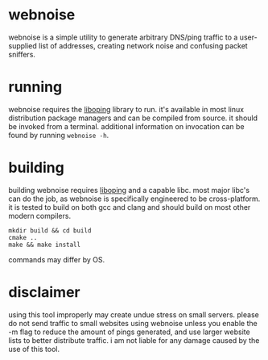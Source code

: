 # webnoise

webnoise is a simple utility to generate arbitrary DNS/ping traffic to a user-supplied list of addresses, creating network noise and confusing packet sniffers. 

# running

webnoise requires the [liboping](https://github.com/octo/liboping) library to run. it's available in most linux distribution package managers and can be compiled from source. it should be invoked from a terminal. additional information on invocation can be found by running `webnoise -h`.

# building

building webnoise requires [liboping](https://github.com/octo/liboping) and a capable libc. most major libc's can do the job, as webnoise is specifically engineered to be cross-platform. it is tested to build on both gcc and clang and should build on most other modern compilers.

    mkdir build && cd build
    cmake ..
    make && make install

commands may differ by OS. 

# disclaimer

using this tool improperly may create undue stress on small servers. please do not send traffic to small websites using webnoise unless you enable the -m flag to reduce the amount of pings generated, and use larger website lists to better distribute traffic. i am not liable for any damage caused by the use of this tool.  